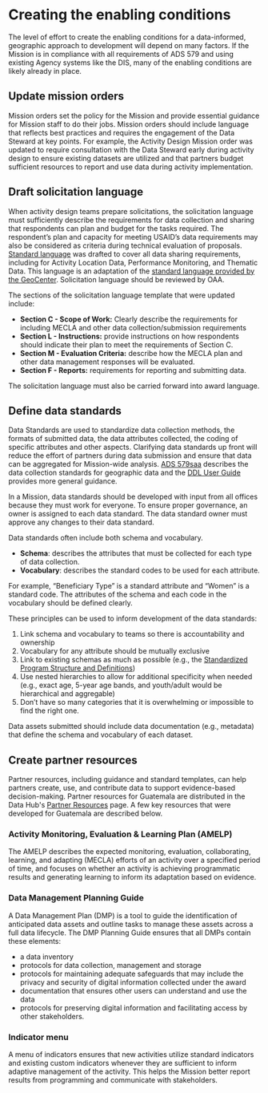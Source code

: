 # Creating the enabling conditions

The level of effort to create the enabling conditions for a data-informed, geographic approach to development will depend on many factors. If the Mission is in compliance with all requirements of ADS 579 and using existing Agency systems like the DIS, many of the enabling conditions are likely already in place. 

## Update mission orders

Mission orders set the policy for the Mission and provide essential guidance for Mission staff to do their jobs. Mission orders should include language that reflects best practices and requires the engagement of the Data Steward at key points. For example, the Activity Design Mission order was updated to require consultation with the Data Steward early during activity design to ensure existing datasets are utilized and that partners budget sufficient resources to report and use data during activity implementation.

## Draft solicitation language

When activity design teams prepare solicitations, the solicitation language must sufficiently describe the requirements for data collection and sharing that respondents can plan and budget for the tasks required. The respondent’s plan and capacity for meeting USAID’s data requirements may also be considered as criteria during technical evaluation of proposals. [Standard language](https://docs.google.com/document/d/14wAe9E_MZG3IxlOrhaabL2jO-ftZ7LScgEoRcEtPDEI/edit) was drafted to cover all data sharing requirements, including for Activity Location Data, Performance Monitoring, and Thematic Data. This language is an adaptation of the [standard language provided by the GeoCenter](https://docs.google.com/document/d/1APqCsaNMBCvhxtbTOuaBfpWFXsTgsYAZg84w2QGLJt4/edit). Solicitation language should be reviewed by OAA.

The sections of the solicitation language template that were updated include:

- **Section C - Scope of Work:** Clearly describe the requirements for including MECLA and other data collection/submission requirements
- **Section L - Instructions:** provide instructions on how respondents should indicate their plan to meet the requirements of Section C.
- **Section M - Evaluation Criteria:** describe how the MECLA plan and other data management responses will be evaluated.
- **Section F - Reports:** requirements for reporting and submitting data.

The solicitation language must also be carried forward into award language.

## Define data standards

Data Standards are used to standardize data collection methods, the formats of submitted data, the data attributes collected, the coding of specific attributes and other aspects. Clarifying data standards up front will reduce the effort of partners during data submission and ensure that data can be aggregated for Mission-wide analysis. [ADS 579saa](https://www.usaid.gov/sites/default/files/documents/579saa.pdf) describes the data collection standards for geographic data and the [DDL User Guide](https://data.usaid.gov/stories/s/User-Guide/ncfa-rh2w/) provides more general guidance. 

In a Mission, data standards should be developed with input from all offices because they must work for everyone. To ensure proper governance, an owner is assigned to each data standard. The data standard owner must approve any changes to their data standard.

Data standards often include both schema and vocabulary.

* **Schema**: describes the attributes that must be collected for each type of data collection.
* **Vocabulary**: describes the standard codes to be used for each attribute. 

For example, “Beneficiary Type” is a standard attribute and “Women” is a standard code. The attributes of the schema and each code in the vocabulary should be defined clearly. 

These principles can be used to inform development of the data standards: 

1. Link schema and vocabulary to teams so there is accountability and ownership
2. Vocabulary for any attribute should be mutually exclusive
3. Link to existing schemas as much as possible (e.g., the [Standardized Program Structure and Definitions](https://2009-2017.state.gov/f/c24132.htm))
4. Use nested hierarchies to allow for additional specificity when needed (e.g., exact age, 5-year age bands, and youth/adult would be hierarchical and aggregable)
5. Don’t have so many categories that it is overwhelming or impossible to find the right one.

Data assets submitted should include data documentation (e.g., metadata) that define the schema and vocabulary of each dataset. 

## Create partner resources

Partner resources, including guidance and standard templates, can help partners create, use, and contribute data to support evidence-based decision-making. Partner resources for Guatemala are distributed in the Data Hub's [Partner Resources](https://sites.google.com/usaid.gov/guatemaladatahub/partner-resources) page. A few key resources that were developed for Guatemala are described below.

### Activity Monitoring, Evaluation & Learning Plan (AMELP) 

The AMELP describes the expected monitoring, evaluation, collaborating, learning, and adapting (MECLA) efforts of an activity over a specified period of time, and focuses on whether an activity is achieving programmatic results and generating learning to inform its adaptation based on evidence. 

### Data Management Planning Guide

A Data Management Plan (DMP) is a tool to guide the identification of anticipated data assets and outline tasks to manage these assets across a full data lifecycle. The DMP Planning Guide ensures that all DMPs contain these elements:

* a data inventory
* protocols for data collection, management and storage
* protocols for maintaining adequate safeguards that may include the privacy and security of digital information collected under the award
* documentation that ensures other users can understand and use the data
* protocols for preserving digital information and facilitating access by other stakeholders.

### Indicator menu

A menu of indicators ensures that new activities utilize standard indicators and existing custom indicators whenever they are sufficient to inform adaptive management of the activity. This helps the Mission better report results from programming and communicate with stakeholders.